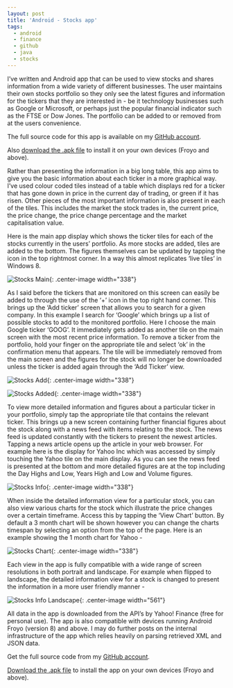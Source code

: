 ```yaml
---
layout: post
title: 'Android - Stocks app'
tags:
  - android
  - finance
  - github
  - java
  - stocks
---
```

I’ve written and Android app that can be used to view stocks and shares information from a wide variety of different businesses. The user maintains their own stocks portfolio so they only see the latest figures and information for the tickers that they are interested in - be it technology businesses such as Google or Microsoft, or perhaps just the popular financial indicator such as the FTSE or Dow Jones. The portfolio can be added to or removed from at the users convenience.

The full source code for this app is available on my [GitHub account][1].

Also [download the .apk file][2] to install it on your own devices (Froyo and above).

Rather than presenting the information in a big long table, this app aims to give you the basic information about each ticker in a more graphical way. I’ve used colour coded tiles instead of a table which displays red for a ticker that has gone down in price in the current day of trading, or green if it has risen. Other pieces of the most important information is also present in each of the tiles. This includes the market the stock trades in, the current price, the price change, the price change percentage and the market capitalisation value.

Here is the main app display which shows the ticker tiles for each of the stocks currently in the users’ portfolio. As more stocks are added, tiles are added to the bottom. The figures themselves can be updated by tapping the icon in the top rightmost corner. In a way this almost replicates ‘live tiles’ in Windows 8.

![Stocks Main](/images/2013/stocks_main.jpg){: .center-image width="338"}

As I said before the tickers that are monitored on this screen can easily be added to through the use of the ‘+’ icon in the top right hand corner. This brings up the ‘Add ticker’ screen that allows you to search for a given company. In this example I search for ‘Google’ which brings up a list of possible stocks to add to the monitored portfolio. Here I choose the main Google ticker ‘GOOG’. It immediately gets added as another tile on the main screen with the most recent price information. To remove a ticker from the portfolio, hold your finger on the appropriate tile and select ‘ok’ in the confirmation menu that appears. The tile will be immediately removed from the main screen and the figures for the stock will no longer be downloaded unless the ticker is added again through the ‘Add Ticker’ view.

![Stocks Add](/images/2013/stocks_add.jpg){: .center-image width="338"}

![Stocks Added](/images/2013/stocks_added1.jpg){: .center-image width="338"}

To view more detailed information and figures about a particular ticker in your portfolio, simply tap the appropriate tile that contains the relevant ticker. This brings up a new screen containing further financial figures about the stock along with a news feed with items relating to the stock. The news feed is updated constantly with the tickers to present the newest articles. Tapping a news article opens up the article in your web browser. For example here is the display for Yahoo Inc which was accessed by simply touching the Yahoo tile on the main display. As you can see the news feed is presented at the bottom and more detailed figures are at the top including the Day Highs and Low, Years High and Low and Volume figures.

![Stocks Info](/images/2013/stocks_info.jpg){: .center-image width="338"}

When inside the detailed information view for a particular stock, you can also view various charts for the stock which illustrate the price changes over a certain timeframe. Access this by tapping the ‘View Chart’ button. By default a 3 month chart will be shown however you can change the charts timespan by selecting an option from the top of the page. Here is an example showing the 1 month chart for Yahoo -

![Stocks Chart](/images/2013/stocks_chart.jpg){: .center-image width="338"}

Each view in the app is fully compatible with a wide range of screen resolutions in both portrait and landscape. For example when flipped to landscape, the detailed information view for a stock is changed to present the information in a more user friendly manner -

![Stocks Info Landscape](/images/2013/stock_info_landscape.jpg){: .center-image width="561"}

All data in the app is downloaded from the API’s by Yahoo! Finance (free for personal use). The app is also compatible with devices running Android Froyo (version 8) and above. I may do further posts on the internal infrastructure of the app which relies heavily on parsing retrieved XML and JSON data.

Get the full source code from my [GitHub account][1].

[Download the .apk file][2] to install the app on your own devices (Froyo and above).

 [1]: https://github.com/raharrison/Stocks
 [2]: http://ryanharrison.co.uk/apps/stocks/Stocks.apk